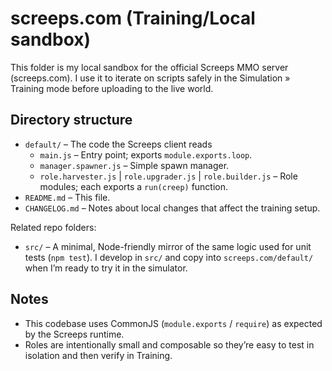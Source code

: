 # screeps.com (Training/Local sandbox)

This folder is my local sandbox for the official Screeps MMO server (screeps.com). I use it to iterate on scripts safely in the Simulation » Training mode before uploading to the live world.

## Directory structure

- `default/` – The code the Screeps client reads
  - `main.js` – Entry point; exports `module.exports.loop`.
  - `manager.spawner.js` – Simple spawn manager.
  - `role.harvester.js` | `role.upgrader.js` | `role.builder.js` – Role modules; each exports a `run(creep)` function.
- `README.md` – This file.
- `CHANGELOG.md` – Notes about local changes that affect the training setup.

Related repo folders:

- `src/` – A minimal, Node-friendly mirror of the same logic used for unit tests (`npm test`). I develop in `src/` and copy into `screeps.com/default/` when I’m ready to try it in the simulator.

## Notes

- This codebase uses CommonJS (`module.exports` / `require`) as expected by the Screeps runtime.
- Roles are intentionally small and composable so they’re easy to test in isolation and then verify in Training.